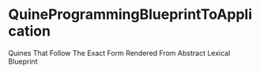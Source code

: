 # QuineProgrammingBlueprintToApplication
Quines That Follow The Exact Form Rendered From Abstract Lexical Blueprint

